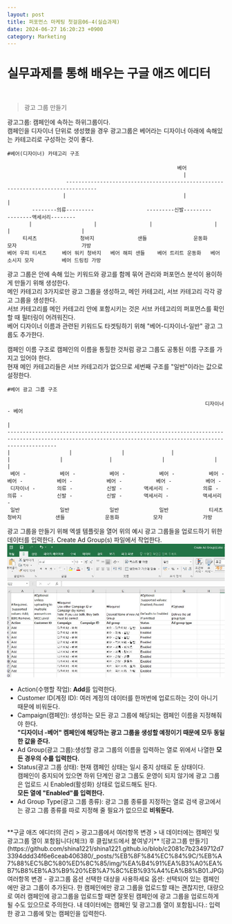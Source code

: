 ```yaml
---
layout: post
title: 퍼포먼스 마케팅 첫걸음06-4(실습과제)
date: 2024-06-27 16:20:23 +0900
category: Marketing
---
```

# 실무과제를 통해 배우는 구글 애즈 에디터      
<br>  

> 광고 그룹 만들기  
  
광고그룹: 캠페인에 속하는 하위그룹이다.  
캠페인을 디자이너 단위로 생성했을 경우 광고그룹은 베어라는 디자이너 아래에 속해있는 카테고리로 구성하는 것이 좋다.
<br>
```
#베어(디자이너) 카테고리 구조  

                                                       베어
                                                         |  
                   --------------------------------------------------------------------------------
                  |                                      |                                         |
        --------의류---------                 ---------신발---------                    --------액세서리--------  
       |                    |                 |                    |                   |                       |    
     티셔츠              청바지              샌들               운동화               모자                     가방
베어 우피 티셔츠     베어 워키 청바지   베어 해피 샌들    베어 트리트 운동화   베어 소시지 모자         베어 드링킹 가방
```  
광고 그룹은 안에 속해 있는 키워드와 광고를 함께 묶어 관리와 퍼포먼스 분석이 용이하게 만들기 위해 생성한다.  
메인 카테고리 3가지로만 광고 그룹을 생성하고, 메인 카테고리, 서브 카테고리 각각 광고 그룹을 생성한다.  
서브 카테고리를 메인 카테고리 안에 포함시키는 것은 서브 카테고리의 퍼포먼스를 확인할 때 필터링이 어려워진다.  
베어 디자이너 이름과 관련된 키워드도 타겟팅하기 위해 "베어-디자이너-일반" 광고 그룹도 추가한다.  



캠페인 이름 구조로 캠페인의 이름을 통힐한 것처럼 광고 그룹도 공통된 이름 구조를 가지고 있어야 한다.  
현재 메인 카테고리들은 서브 카테고리가 없으므로 세번째 구조를 "일반"이라는 값으로 설정한다.  
```
#베어 광고 그룹 구조

                                                                디자이너 - 베어
                                                                       |
------------------------------------------------------------------------------------------------------------------------------------------------------------
|                   |                |               |                 |                |               |                |                |                | 
 베어 -           베어 -           베어 -           베어 -           베어 -           베어 -           베어 -           베어 -           베어 -           베어 -                
 디자이너 -       의류 -           신발 -       액세서리 -           의류 -           의류 -           신발 -           신발 -       액세서리 -           액세서리 -       
 일반             일반             일반             일반             티셔츠           청바지           샌들             운동화           모자             가방             

```  
광고 그룹을 만들기 위해 엑셀 템플릿을 열어 위의 예시 광고 그룹들을 업로드하기 위한 데이터를 입력한다. 
Create Ad Group(s) 파일에서 작업한다.  
![광고그룹 만들기 데이터](https://github.com/shina1221/shina1221.github.io/blob/c2081c7b2349712d73394ddd34f6e6ceab406380/_posts/%EB%8F%84%EC%84%9C/%EB%A7%88%EC%BC%80%ED%8C%85/img/%EA%B4%91%EA%B3%A0%EA%B7%B8%EB%A3%B9%20%EB%A7%8C%EB%93%A4%EA%B8%B0%20%EB%8D%B0%EC%9D%B4%ED%84%B0.JPG)  
- Action(수행할 작업): **Add**를 입력한다.  
- Customer ID(계정 ID): 여러 계정의 데이터를 한꺼번에 업로드하는 것이 아니기 때문에 비워둔다.  
- Campaign(캠페인): 생성하는 모든 광고 그룹에 해당되는 캠페인 이름을 지정해줘야 한다.  
**"디자이너 -베어" 켐페인에 해당하는 광고 그룹을 생성할 예정이기 때문에 모두 동일한 값을 준다.**  
- Ad Group(광고 그룹):생성할 광고 그룹의 이름을 입력하는 열로 위에서 나열한 **모든 경우의 수를 입력한다.**  
- Status(광고 그룹 상태): 현재 캠페인 상태는 일시 중지 상태로 둔 상태이다.  
캠페인이 중지되어 있으면 하위 단계인 광고 그룹도 운영이 되지 않기에 광고 그룹은 업로드 시 Enabled(활성화) 상태로 업로드해도 된다.  
**모든 열에 "Enabled"를 입력한다.**  
- Ad Group Type(광고 그룹 종류): 광고 그룹 종류를 지정하는 열로 검색 광고에서는 광고 그룹 종류를 따로 지정해 줄 필요가 없으므로 **비워둔다.**
<br>  
**구글 애즈 에디터의 관리 > 광고그룹에서 여러항목 변경 > 내 데이터에는 캠페인 및 광고그룹 열이 포함됩니다(체크) 후 클립보드에서 붙여넣기**  
![광고그룹 만들기](https://github.com/shina1221/shina1221.github.io/blob/c2081c7b2349712d73394ddd34f6e6ceab406380/_posts/%EB%8F%84%EC%84%9C/%EB%A7%88%EC%BC%80%ED%8C%85/img/%EA%B4%91%EA%B3%A0%EA%B7%B8%EB%A3%B9%20%EB%A7%8C%EB%93%A4%EA%B8%B01.JPG)  
<br>
여러항목 변경 - 광고그룹 옵션
선택한 대상을 사용하세요 옵션: 선택되어 있는 캠페인에만 광고 그룹이 추가된다.  
한 캠페인에만 광고 그룹을 업로드할 때는 괜찮지만, 대량으로 여러 캠페인에 광고그룹을 업로드할 때면 잘못된 캠페인에 광고 그룹을 업로드하게 될 수도 있으므로 주의한다.  
내 데이터에는 캠페인 및 광고그룹 열이 포함됩니다.: 입력한 광고 그룹에 맞는 캠페인을 입력한다.  

